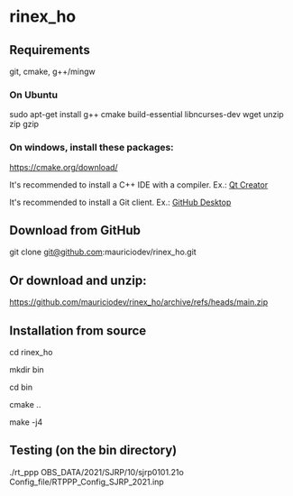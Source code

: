 # rinex_ho

## Requirements
git, cmake, g++/mingw

### On Ubuntu
  sudo apt-get install g++ cmake build-essential libncurses-dev wget unzip zip gzip

### On windows, install these packages: 

  https://cmake.org/download/
  
  It's recommended to install a C++ IDE with a compiler. Ex.: [Qt Creator](https://www.qt.io/download-qt-installer)
  
  It's recommended to install a Git client. Ex.: [GitHub Desktop](https://desktop.github.com/)

## Download from GitHub
git clone git@github.com:mauriciodev/rinex_ho.git

## Or download and unzip: 
https://github.com/mauriciodev/rinex_ho/archive/refs/heads/main.zip

## Installation from source
cd rinex_ho

mkdir bin

cd bin

cmake ..

make -j4

## Testing (on the bin directory)
./rt_ppp OBS_DATA/2021/SJRP/10/sjrp0101.21o Config_file/RTPPP_Config_SJRP_2021.inp


